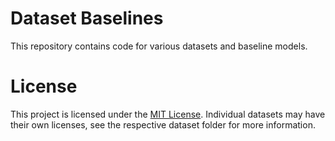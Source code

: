 # Dataset Baselines

This repository contains code for various datasets and baseline models.


# License
This project is licensed under the [MIT License](LICENSE).
Individual datasets may have their own licenses, see the respective dataset folder for more information.

